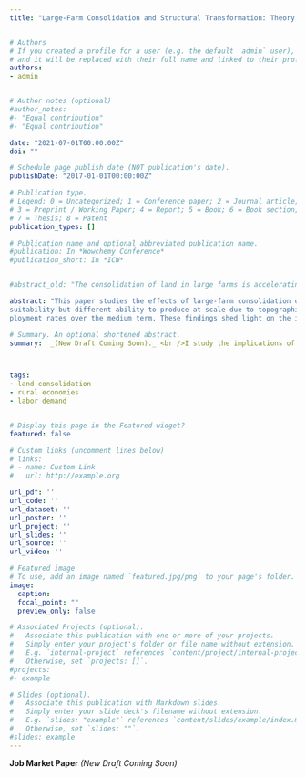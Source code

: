 ```yaml
---
title: "Large-Farm Consolidation and Structural Transformation: Theory and Evidence from Colombia"


# Authors
# If you created a profile for a user (e.g. the default `admin` user), write the username (folder name) here 
# and it will be replaced with their full name and linked to their profile.
authors:
- admin


# Author notes (optional)
#author_notes:
#- "Equal contribution"
#- "Equal contribution"

date: "2021-07-01T00:00:00Z"
doi: ""

# Schedule page publish date (NOT publication's date).
publishDate: "2017-01-01T00:00:00Z"

# Publication type.
# Legend: 0 = Uncategorized; 1 = Conference paper; 2 = Journal article;
# 3 = Preprint / Working Paper; 4 = Report; 5 = Book; 6 = Book section;
# 7 = Thesis; 8 = Patent
publication_types: []

# Publication name and optional abbreviated publication name.
#publication: In *Wowchemy Conference*
#publication_short: In *ICW*


#abstract_old: "The consolidation of land in large farms is accelerating in many developing countries. This paper studies the implications of land consolidation on rural employment and workers’ welfare. I develop a general equilibrium model of local labor markets that considers both farm and nonfarm labor. Large-farm consolidation affects the demand for farm labor via labor intensity and the nonfarm labor demand throughnon-homothetic consumption growth. The model shows that consolidation may reduce workers’ income if the pull response in the nonfarm sector is small relative to the shift in farm labor demand. I examine this question in the Colombian setting by assembling a novel dataset and leveraging quasi-experimental variation in the ability of rural counties to respond to a trade shock that changed land use. Regions with an increase in large-farm consolidation experienced a decline in the share of agricultural labor and a sizeable increase in unemployment rates. These findings shed light on the distributional impacts of consolidation across individuals and the potential implications of structural transformation within rural economies."

abstract: "This paper studies the effects of large-farm consolidation on the structural transformation of rural economies. To motivate empirical work, I develop a general equilibrium framework where the net effect of consolidation on labor reallocation and wages depends on the strength of the pull response in the nonfarm sector relative to the push response in agriculture. I examine this question in the Colombian setting by assembling a novel dataset of rural counties and leveraging quasi-experimental variation in response to a trade shock that changed land use and production scale during the nineties. Using an instrumental variable approach, I compare adjacent municipalities with similar crop
suitability but different ability to produce at scale due to topographic features of the terrain. I find that counties with an increase in large-farm consolidation experienced a reallocation of labor from the agricultural to the nonagricultural sector. Yet, this transformation led to a decline in workers’ income due to a sizeable increase in unem-
ployment rates over the medium term. These findings shed light on the implications of structural change within rural economies and the potential distributional impacts of consolidation across producers and workers."

# Summary. An optional shortened abstract.
summary:  _(New Draft Coming Soon)._ <br />I study the implications of land consolidation on the structural transformation of rural economies. Theoretical and empirical results suggest that consolidation might lead to a shift of labor out of agriculture along with a reduction in workers' income.



tags:
- land consolidation
- rural economies
- labor demand


# Display this page in the Featured widget?
featured: false

# Custom links (uncomment lines below)
# links:
# - name: Custom Link
#   url: http://example.org

url_pdf: ''
url_code: ''
url_dataset: ''
url_poster: ''
url_project: ''
url_slides: ''
url_source: ''
url_video: ''

# Featured image
# To use, add an image named `featured.jpg/png` to your page's folder. 
image:
  caption: 
  focal_point: ""
  preview_only: false

# Associated Projects (optional).
#   Associate this publication with one or more of your projects.
#   Simply enter your project's folder or file name without extension.
#   E.g. `internal-project` references `content/project/internal-project/index.md`.
#   Otherwise, set `projects: []`.
#projects:
#- example

# Slides (optional).
#   Associate this publication with Markdown slides.
#   Simply enter your slide deck's filename without extension.
#   E.g. `slides: "example"` references `content/slides/example/index.md`.
#   Otherwise, set `slides: ""`.
#slides: example
---
```



__Job Market Paper__ _(New Draft Coming Soon)_


